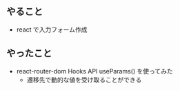 ## やること

- react で入力フォーム作成

## やったこと

- react-router-dom Hooks API useParams() を使ってみた
  - 遷移先で動的な値を受け取ることができる
